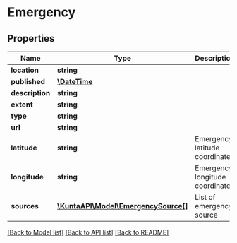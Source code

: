 # Emergency

## Properties
Name | Type | Description | Notes
------------ | ------------- | ------------- | -------------
**location** | **string** |  | [optional] 
**published** | [**\DateTime**](\DateTime.md) |  | [optional] 
**description** | **string** |  | [optional] 
**extent** | **string** |  | [optional] 
**type** | **string** |  | [optional] 
**url** | **string** |  | [optional] 
**latitude** | **string** | Emergency latitude coordinate. | [optional] 
**longitude** | **string** | Emergency longitude coordinate. | [optional] 
**sources** | [**\KuntaAPI\Model\EmergencySource[]**](EmergencySource.md) | List of emergency source | [optional] 

[[Back to Model list]](../README.md#documentation-for-models) [[Back to API list]](../README.md#documentation-for-api-endpoints) [[Back to README]](../README.md)


